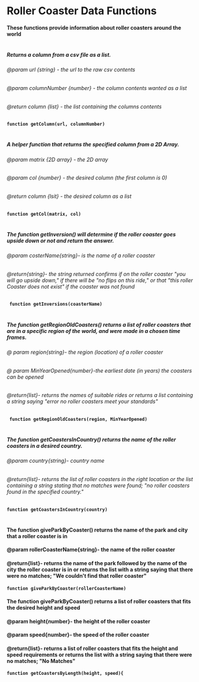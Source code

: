 # Roller Coaster Data Functions
#### These functions provide information about roller coasters around the world

#
##### Returns a column from a csv file as a list.
###### @param url {string} - the url to the raw csv contents
###### @param columnNumber {number} - the column contents wanted as a list 
###### @return column {list} - the list containing the columns contents
**`function getColumn(url, columnNumber)`**
#

##### A helper function that returns the specified column from a 2D Array.
###### @param matrix {2D array} - the 2D array
###### @param col {number} - the desired column (the first column is 0)
###### @return column {lsit} - the desired column as a list
**`function getCol(matrix, col)`**
# 

##### The function getInversion() will determine if the roller coaster goes upside down or not and return the answer.
###### @param costerName{string}- is the name of a roller coaster
######  @return{string}- the string returned confirms if on the roller coaster "you will go upside down," if there will be "no flips on this ride," or that "this roller Coaster does not exist" if the coaster was not found
**` function getInversions(coasterName)`** 
# 

    

##### The function getRegionOldCoasters() returns a list of roller coasters that are in a specific region of the world, and were made in a chosen time frames.
###### @ param region{string}- the region (location) of a roller coaster
###### @ param MinYearOpened{number}-the earliest date (in years) the coasters can be opened
###### @return{list}- returns the names of suitable rides or returns a list containing a string saying "error no roller coasters meet your standards"
**` function getRegionOldCoasters(region, MinYearOpened)`** 
#

##### The function getCoastersInCountry() returns the name of the roller coasters in a desired country.
###### @param country{string}- country name
###### @return{list}- returns the list of roller coasters in the right location or the list containing a string stating that no matches were found; "no roller coasters found in the specified country."
**`function getCoastersInCountry(country)`** 
#


#### The function giveParkByCoaster() returns the name of the park and city that a roller coaster is in
#### @param rollerCoasterName{string}- the name of the roller coaster
#### @return{list}- returns the name of the park followed by the name of the city the roller coaster is in or returns the list with a string saying that there were no matches; "We couldn't find that roller coaster"
**`function giveParkByCoaster(rollerCoasterName)`**





#### The function giveParkByCoaster() returns a list of roller coasters that fits the desired height and speed
#### @param height{number}- the height of the roller coaster 
#### @param speed{number}- the speed of the roller coaster
#### @return{list}- returns a list of roller coasters that fits the height and speed requirements or returns the list with a string saying that there were no matches; "No Matches"
**`function getCoastersByLength(height, speed){`**





